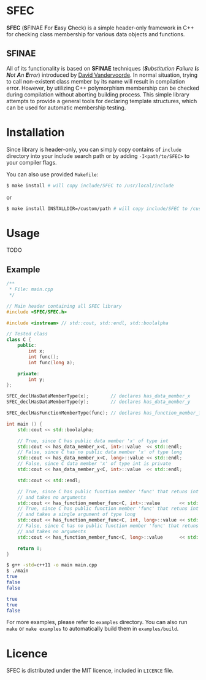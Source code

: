 # SFEC
**SFEC** (**S**FINAE **F**or **E**asy **C**heck) is a simple header-only framework in C++ for checking class membership for various data objects and functions.

## SFINAE
All of its functionality is based on **SFINAE** techniques (_**S**ubstitution **F**ailure **I**s **N**ot **A**n **E**rror_) introduced by [David Vandervoorde](https://www.google.com/#tbs=bks:1&q=isbn:0201734842). In normal situation, trying to call non-existent class member by its name will result in compilation error. However, by utilizing C++ polymorphism membership can be checked during compilation without aborting building process. This simple library attempts to provide a general tools for declaring template structures, which can be used for automatic membership testing.

# Installation
Since library is header-only, you can simply copy contains of `include` directory into your include search path or by adding `-I<path/to/SFEC>` to your compiler flags.

You can also use provided `Makefile`:

```bash
$ make install # will copy include/SFEC to /usr/local/include
```
or
```bash
$ make install INSTALLDIR=/custom/path # will copy include/SFEC to /custom/path
```

# Usage
TODO

## Example
```cpp
/**
 * File: main.cpp
 */

// Main header containing all SFEC library
#include <SFEC/SFEC.h>

#include <iostream> // std::cout, std::endl, std::boolalpha

// Tested class
class C {
    public:
        int x;
        int func();
        int func(long a);

    private:
        int y;
};

SFEC_declHasDataMemberType(x);        // declares has_data_member_x
SFEC_declHasDataMemberType(y);        // declares has_data_member_y

SFEC_declHasFunctionMemberType(func); // declares has_function_member_func

int main () {
    std::cout << std::boolalpha;

    // True, since C has public data member 'x' of type int
    std::cout << has_data_member_x<C, int>::value  << std::endl;
    // False, since C has no public data member 'x' of type long
    std::cout << has_data_member_x<C, long>::value << std::endl;
    // False, since C data member 'x' of type int is private
    std::cout << has_data_member_y<C, int>::value  << std::endl;

    std::cout << std::endl;

    // True, since C has public function member 'func' that retuns int
    // and takes no arguments
    std::cout << has_function_member_func<C, int>::value       << std::endl;
    // True, since C has public function member 'func' that retuns int
    // and takes a single argument of type long
    std::cout << has_function_member_func<C, int, long>::value << std::endl;
    // False, since C has no public function member 'func' that retuns int
    // and takes no arguments
    std::cout << has_function_member_func<C, long>::value      << std::endl;

    return 0;
}
```

```bash
$ g++ -std=c++11 -o main main.cpp
$ ./main
true
false
false

true
true
false
```

For more examples, please refer to `examples` directory. You can also run `make` or `make examples` to automatically build them in `examples/build`.

# Licence
SFEC is distributed under the MIT licence, included in `LICENCE` file.


